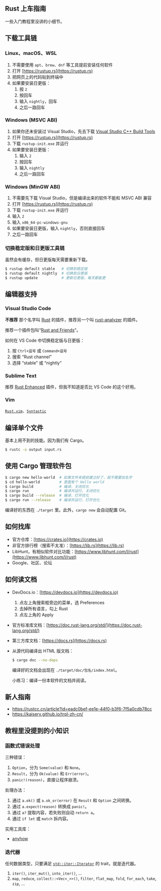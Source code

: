 Rust 上车指南
-------------

一些入门教程里没讲的小细节。

## 下载工具链

### Linux、macOS、WSL

1. 不需要使用 `apt`、`brew`、`dnf` 等工具提前安装任何软件
2. 打开 [https://rustup.rs](https://rustup.rs)
3. 把网页上的代码贴到终端中
4. 如果要安装日更版：
    1. 按 `2`
    2. 按回车
    3. 输入 `nightly`，回车
    4. 之后一路回车

### Windows (MSVC ABI)

1. 如果你还未安装过 Visual Studio，先去下载 [Visual Studio C++ Build Tools](https://visualstudio.microsoft.com/visual-cpp-build-tools/)
2. 打开 [https://rustup.rs](https://rustup.rs)
3. 下载 `rustup-init.exe` 并运行
4. 如果要安装日更版：
    1. 输入 `2`
    2. 按回车
    3. 输入 `nightly`
    4. 之后一路回车

### Windows (MinGW ABI)

1. 不需要先下载 Visual Studio，但是编译出来的软件不能和 MSVC ABI 兼容
2. 打开 [https://rustup.rs](https://rustup.rs)
3. 下载 `rustup-init.exe` 并运行
4. 输入 `2`
5. 输入 `x86_64-pc-windows-gnu`
6. 如果要安装日更版，输入 `nightly`，否则直接回车
7. 之后一路回车

### 切换稳定版和日更版工具链

虽然会有缓存，但日更版每天需要重新下载。

```bash
$ rustup default stable   # 切换到稳定版
$ rustup default nightly  # 切换到日更版
$ rustup update           # 更新日更版，每天都能更
```

## 编辑器支持

### Visual Studio Code

**不推荐** 那个名字叫 [Rust](https://marketplace.visualstudio.com/items?itemName=rust-lang.rust) 的插件，推荐另一个叫 [rust-analyzer](https://marketplace.visualstudio.com/items?itemName=matklad.rust-analyzer) 的插件。

推荐一个插件包叫“[Rust and Friends](https://marketplace.visualstudio.com/items?itemName=nyxiative.rust-and-friends)”。

如何在 VS Code 中切换稳定版与日更版：

1. 按 `Ctrl+逗号` 或 `Command+逗号`
2. 搜索 “Rust channel”
3. 选择 “stable” 或 “nightly”

### Sublime Text

推荐 [Rust Enhanced](https://github.com/rust-lang/rust-enhanced) 插件，但我不知道是否比 VS Code 的这个好用。

### Vim

[`Rust.vim`](https://github.com/rust-lang/rust.vim)、[`Syntastic`](https://github.com/vim-syntastic/syntastic)

## 编译单个文件

基本上用不到的技能。因为我们有 Cargo。

```bash
$ rustc -o output input.rs
```

## 使用 Cargo 管理软件包

```bash
$ cargo new hello-world  # 如果文件夹提前建立好了，就不需要加名字
$ cd hello-world         # 里面有个 Hello world
$ cargo build            # 编译，关闭优化
$ cargo run              # 编译并运行，关闭优化
$ cargo build --release  # 编译，打开优化
$ cargo run --release    # 编译并运行，打开优化
```

编译好的东西在 `./target` 里。此外，`cargo new` 会自动配置 Git。

## 如何找库

* 官方仓库：[https://crates.io](https://crates.io)
* 非官方排行榜（搜索不太准）：[https://lib.rs](https://lib.rs)
* LibHunt，有相似软件对比功能：[https://www.libhunt.com/l/rust](https://www.libhunt.com/l/rust)
* Google、社区、论坛

## 如何读文档

* DevDocs.io：[https://devdocs.io](https://devdocs.io)
    1. 点左上角搜索框旁边的菜单，选 Preferences
    2. 去掉所有语言，勾上 Rust
    3. 点左上角的 Apply
* 官方标准库文档：[https://doc.rust-lang.org/std/](https://doc.rust-lang.org/std/)
* 第三方库文档：[https://docs.rs](https://docs.rs)
* 从源代码编译出 HTML 版文档：

    ```bash
    $ cargo doc --no-deps
    ```

    编译好的文档会出现在 `./target/doc/包名/index.html`。

    小练习：编译一份本软件的文档并阅读。

## 新人指南

* https://rustcc.cn/article?id=eadc0bef-ee1e-44f0-b3f6-7f5a0cdb78cc
* https://kaisery.github.io/trpl-zh-cn/

## 教程里没提到的小知识

### 函数式错误处理

三种错误：

1. `Option`，分为 `Some(value)` 和 `None`。
2. `Result`，分为 `Ok(value)` 和 `Err(error)`。
3. `panic!(reason)`，直接让程序崩溃。

处理办法：

1. 通过 `a.ok()` 或 `a.ok_or(error)` 在 `Result` 和 `Option` 之间转换。
2. 通过 `a.expect(reason)` 转换成 `panic!`。
3. 通过 `a?` 提取内容，若失败则自动 `return a`。
4. 通过 `if let` 或 `match` 拆内容。

实用工具库：

* [anyhow](https://lib.rs/crates/anyhow)

### 迭代器

任何数据类型，只要满足 [`std::iter::Iterator`](https://doc.rust-lang.org/std/iter/trait.Iterator.html) 的 trait，就是迭代器。

1. `iter()`, `iter_mut()`, `into_iter()`, …
2. `map`, `reduce`, `collect::<Vec<_>>()`, `filter`, `flat_map`, `fold`, `for_each`, `take`, `zip`, …
